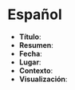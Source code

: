 # Español
* **Título**: 
* **Resumen**: 
* **Fecha**: 
* **Lugar**: 
* **Contexto**: 
* **Visualización**: 

